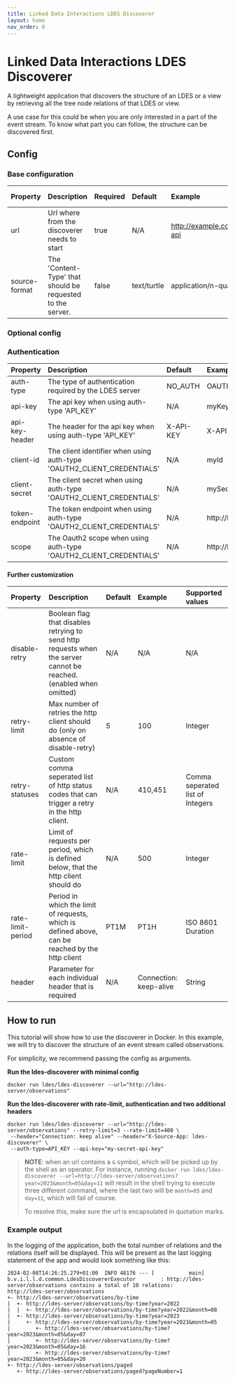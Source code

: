 ```yaml
---
title: Linked Data Interactions LDES Discoverer
layout: home
nav_order: 0
---
```


# Linked Data Interactions LDES Discoverer

A lightweight application that discovers the structure of an LDES or a view by retrieving all the tree node relations of
that LDES or view.

A use case for this could be when you are only interested in a part of the event stream. To know what part you can
follow, the structure can be discovered first.

## Config

### Base configuration

| Property      | Description                                                | Required | Default     | Example                   | Supported values                                                                                                        |
|:--------------|:-----------------------------------------------------------|:---------|:------------|:--------------------------|:------------------------------------------------------------------------------------------------------------------------|
| url           | Url where from the discoverer needs to start               | true     | N/A         | http://example.com/my-api | HTTP and HTTPS url                                                                                                      |
| source-format | The 'Content-Type' that should be requested to the server. | false    | text/turtle | application/n-quads       | Any type supported by [Apache Jena](https://jena.apache.org/documentation/io/rdf-input.html#determining-the-rdf-syntax) |

### Optional config

### Authentication

| Property       | Description                                                            | Default   | Example                     | Supported values                              |
|:---------------|:-----------------------------------------------------------------------|:----------|:----------------------------|:----------------------------------------------|
| auth-type      | The type of authentication required by the LDES server                 | NO_AUTH   | OAUTH2_CLIENT_CREDENTIALS   | NO_AUTH, API_KEY or OAUTH2_CLIENT_CREDENTIALS |
| api-key        | The api key when using auth-type 'API_KEY'                             | N/A       | myKey                       | String                                        |
| api-key-header | The header for the api key when using auth-type 'API_KEY'              | X-API-KEY | X-API-KEY                   | String                                        |
| client-id      | The client identifier when using auth-type 'OAUTH2_CLIENT_CREDENTIALS' | N/A       | myId                        | String                                        |
| client-secret  | The client secret when using auth-type 'OAUTH2_CLIENT_CREDENTIALS'     | N/A       | mySecret                    | String                                        |
| token-endpoint | The token endpoint when using auth-type 'OAUTH2_CLIENT_CREDENTIALS'    | N/A       | http://localhost:8000/token | HTTP and HTTPS urls                           |
| scope          | The Oauth2 scope when using auth-type 'OAUTH2_CLIENT_CREDENTIALS'      | N/A       | http://localhost:8000/token | HTTP and HTTPS urls                           |

#### Further customization

| Property          | Description                                                                                                         | Default | Example                | Supported values                 |
|:------------------|:--------------------------------------------------------------------------------------------------------------------|:--------|:-----------------------|:---------------------------------|
| disable-retry     | Boolean flag that disables retrying to send http requests when the server cannot be reached. (enabled when omitted) | N/A     | N/A                    | N/A                              |
| retry-limit       | Max number of retries the http client should do (only on absence of disable-retry)                                  | 5       | 100                    | Integer                          |
| retry-statuses    | Custom comma seperated list of http status codes that can trigger a retry in the http client.                       | N/A     | 410,451                | Comma seperated list of Integers |
| rate-limit        | Limit of requests per period, which is defined below, that the http client should do                                | N/A     | 500                    | Integer                          |
| rate-limit-period | Period in which the limit of requests, which is defined above, can be reached by the http client                    | PT1M    | PT1H                   | ISO 8601 Duration                |
| header            | Parameter for each individual header that is required                                                               | N/A     | Connection: keep-alive | String                           |

## How to run

This tutorial will show how to use the discoverer in Docker.
In this example, we will try to discover the structure of an event stream called observations.

For simplicity, we recommend passing the config as arguments.

**Run the ldes-discoverer with minimal config**

```shell
docker run ldes/ldes-discoverer --url="http://ldes-server/observations"
```

**Run the ldes-discoverer with rate-limit, authentication and two additional headers**

```shell
docker run ldes/ldes-discoverer --url="http://ldes-server/observations" --retry-limit=3 --rate-limit=400 \
 --header="Connection: keep alive" --header="X-Source-App: ldes-discoverer" \
 --auth-type=API_KEY --api-key="my-secret-api-key"
```

> **NOTE**: when an url contains a `&` symbol, which will be picked up by the shell as an operator.
> For instance, running
> `docker run ldes/ldes-discoverer --url=http://ldes-server/observations?year=2023&month=05&day=11` will result in the
> shell trying to execute three different command, where the last two will be `month=05` and `day=11`, which will fail
> of course.
>
> To resolve this, make sure the url is encapsulated in quotation marks.

### Example output

In the logging of the application, both the total number of relations and the relations itself will be displayed. This
will be present as the last logging statement of the app and would look something like this:

```text
2024-02-08T14:26:25.279+01:00  INFO 48176 --- [           main] b.v.i.l.l.d.common.LdesDiscovererExecutor        : http://ldes-server/observations contains a total of 10 relations:
http://ldes-server/observations
+- http://ldes-server/observations/by-time
|  +- http://ldes-server/observations/by-time?year=2022
|  |  +- http://ldes-server/observations/by-time?year=2022&month=08
|  +- http://ldes-server/observations/by-time?year=2023
|     +- http://ldes-server/observations/by-time?year=2023&month=05
|        +- http://ldes-server/observations/by-time?year=2023&month=05&day=07
|        +- http://ldes-server/observations/by-time?year=2023&month=05&day=16
|        +- http://ldes-server/observations/by-time?year=2023&month=05&day=20
+- http://ldes-server/observations/paged
   +- http://ldes-server/observations/paged?pageNumber=1
```